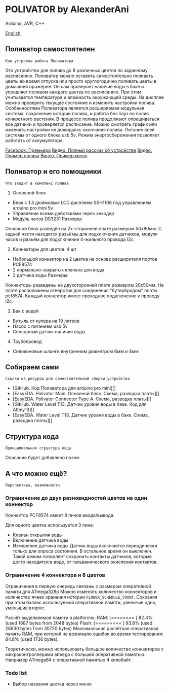 # POLIVATOR by AlexanderAni

Arduino, AVR, C++

[English](/README.md)

## Поливатор самостоятелен
`Как устроена работа Поливатора`

Это устройство для полива до 8 различных цветов по заданному расписанию.
Поливатор можно оставить самостоятельно поливать цветы во время отпуска или просто круглогодично поливать цветы в домашней оражерее. Он сам проверяет наличие воды в баке и управляет поливом каждого цветка по расписанию. При этом учитывается температура и влажность окружающей среды. На дисплее можно проверить текущее состояние и изменить настройки полива.
Особенностями Поливатора является расширяемая модульная система, сохранение истории полива, и работа без пауз на полив конкретного растения. В процессе полива продолжают опрашиваться все датчики и проверяется расписание. Можно смотреть график или изменять настройки не дожидаясь окончания полива.
Питание всей системы от одного блока usb 5v. Режим энергосбережения позволяет работать от аккумулятора.

[Facebook. Премьера](https://www.facebook.com/aanishchenko/posts/pfbid034qEHsVyJWHPmqgtMWfscPb4xsddgqDzVarsc6yDjJoVNN26u15hXLRgtBCGTqUbWl)
[Видео. Полный рассказ об устройстве](https://www.facebook.com/100003967933465/videos/pcb.2457044897771084/1915227252002448)
[Видео. Пример полива](https://www.facebook.com/100003967933465/videos/3267990133452066/)
[Видео. Пример меню](https://www.facebook.com/100003967933465/videos/pcb.2457044897771084/1137887480090560)

## Поливатор и его помощники
`Что входит в комплекс полива`

1. Основной блок
- Блок с 1.3 дюймовым LCD дисплеем SSH1106 под управлением arduino pro mini 5v
- Управление всеми действиями через энкодер
- Модуль часов DS3231
Размеры:

Основной блок разведён на 2х-сторонней плате размером 50х80мм. С задней части находятся разъёмы для подключения датчиков, модуля часов и разъём для подключения 4-жильного провода I2c.

2. Коннекторы для цветов. 4 шт
- Небольшой коннектор на 2 цветка на основе разширителя портов PCF8574
- 2 нормально-закрытых клапана для воды
- 2 датчика воды
Размеры:

Коннекторы разведены на двухсторонней плате размером 20х50мм. На плате расположены отверстия для соединения "бутербродом" платы pcf8574. Каждый коннектор имеет проходное подключение к проводу I2c.

3. Бак с водой
- Бутыль от кулера на 19 литров
- Насос c питанием usb 5v
- Сенсорный датчик наличия воды

4. Трубопровод
- Силиконовые шланги внутренним диаметром 6мм и 4мм

## Собираем сами
`Ссылки на ресурсы для самостоятельной сборки устройства`

- [GitHub. Код Поливатора для arduino pro mini][]
- [EasyEDA. Polivator Main. Основной блок. Схема, разводка платы][]
- [EasyEDA. Polivator Connector Type A. Схема, разводка платы][]
- [GitHub. Water Level T13. Датчик уровня воды в баке. Код для Attiny13][]
- [EasyEDA. Water Level T13. Датчик уровня воды в баке. Схема, разводка платы][]

## Структура кода
`Принципиальная структура кода`

Описание будет добавлено позже

## А что можно ещё?
`Перспективы, возможности`

### Ограничение до двух разновидностей цветов на один коннектор
Коннектор PCF8574 имеет 8 пинов ввода/вывода.
<!-- Для надёжного подключения клапанов или датчиков используется npn mosfet. -->
Для одного цветка используется 3 пина:
- Клапан открытия воды
- Включение датчика воды
- Измерение датчика воды
Датчик воды включается периодически только для опроса состояния. В остальное время он выключен. Такой режим позволяет сохранить контакты датчиков, которые долго находятся в воде, от гальванического окисления контактов.

### Ограничение 4 коннектора и 8 цветов
Ограничения в первую очередь связаны с размером оперативной памяти для ATmega328p
Можно изменять количество коннекторов и количество ячеек хранения истории `FLOWER_SCHEDULE_COUNT`. Сохраняя при этом баланс используемой оперативной памяти, увеличив одно, уменьшив второе.

Расчёт выделяеемой памяти в platformio:
RAM:   [========  ]  82.4% (used 1687 bytes from 2048 bytes)
Flash: [========= ]  93.8% (used 28830 bytes from 30720 bytes)
Максимальная расчётная оперативная память RAM, при которой не возникало ошибок во время тестирования: 84.8% (used 1736 bytes).

Теоретически, можно использовать большое количество коннекторов с микроконтроллерами atmega с большей оперативной памятью. Например ATmega64 с оперативной памятью 4 килобайт.

### Todo list

- Выбор названия цветка через меню
